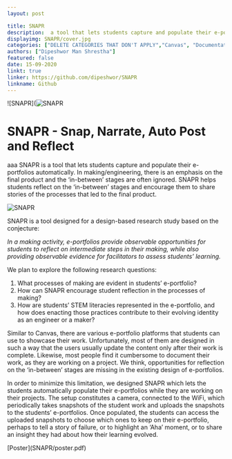 ```yaml
---
layout: post

title: SNAPR
description:  a tool that lets students capture and populate their e-portfolios
displayimg: SNAPR/cover.jpg
categories: ["DELETE CATEGORIES THAT DON'T APPLY","Canvas", "Documentation"]
authors: ["Dipeshwor Man Shrestha"]
featured: false
date: 15-09-2020
linkt: true
linker: https://github.com/dipeshwor/SNAPR
linkname: Github
---
```



<!--IMAGE_TEXT_OVERLAY creates a image with a text box over it--------------------->
<div class="image_text_overlay" markdown="1">

![SNAPR](![SNAPR](SNAPR/cover.jpg)
# SNAPR -  Snap, Narrate, Auto Post and Reflect

aaa SNAPR is a tool that lets students capture and populate their e-portfolios automatically. In making/engineering, there is an emphasis on the final product and the ‘in-between’ stages are often ignored. SNAPR helps students reflect on the ‘in-between’ stages and encourage them to share stories of the processes that led to the final product.
</div>

<!--document creates a grid of documentss--------------------->
<div class="free_write" markdown="1">

![SNAPR](SNAPR/details.png)

SNAPR is a tool designed for a design-based research study based on the conjecture:

*In a making activity, e-portfolios provide observable opportunities for students to reflect on intermediate steps in their making, while also providing observable evidence for facilitators to assess students’ learning.*

We plan to explore the following research questions:

1. What processes of making are evident in students’ e-portfolio?
2. How can SNAPR encourage student reflection in the processes of making?
3. How are students’ STEM literacies represented in the e-portfolio, and how does enacting those practices contribute to their evolving identity as an engineer or a maker?

Similar to Canvas, there are various e-portfolio platforms that students can use to showcase their work. Unfortunately, most of them are designed in such a way that the users usually update the content only after their work is complete. Likewise, most people find it cumbersome to document their work, as they are working on a project. We think, opportunities for reflection on the ‘in-between’ stages are missing in the existing design of e-portfolios.

In order to minimize this limitation, we designed SNAPR which lets the students automatically populate their e-portfolios while they are working on their projects. The setup constitutes a camera, connected to the WiFi, which periodically takes snapshots of the student work and uploads the snapshots to the students’ e-portfolios. Once populated, the students can access the uploaded snapshots to choose which ones to keep on their e-portfolio, perhaps to tell a story of failure, or to highlight an ‘Aha’ moment, or to share an insight they had about how their learning evolved.




</div>

<div class="document" markdown="1">
[Poster](SNAPR/poster.pdf)
</div>
